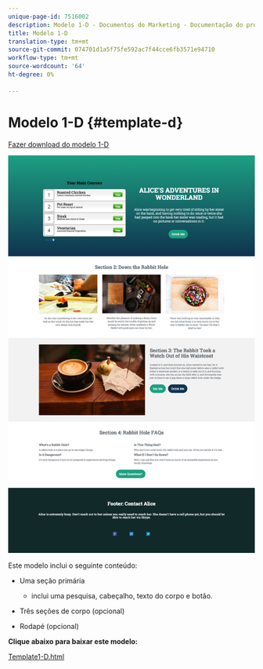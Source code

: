 ```yaml
---
unique-page-id: 7516002
description: Modelo 1-D - Documentos do Marketing - Documentação do produto
title: Modelo 1-D
translation-type: tm+mt
source-git-commit: 074701d1a5f75fe592ac7f44cce6fb3571e94710
workflow-type: tm+mt
source-wordcount: '64'
ht-degree: 0%

---
```



# Modelo 1-D {#template-d}

[Fazer download do modelo 1-D](https://docs.marketo.com/download/attachments/7516002/Template1-D.html?version=1&amp;modificationDate=1432838102000&amp;api=v2)

![](assets/image2015-5-28-13-3a36-3a44.png)

Este modelo inclui o seguinte conteúdo:

* Uma seção primária

   * inclui uma pesquisa, cabeçalho, texto do corpo e botão.

* Três seções de corpo (opcional)
* Rodapé (opcional)

**Clique abaixo para baixar este modelo:**

[Template1-D.html](https://docs.marketo.com/download/attachments/7516002/Template1-D.html?version=1&amp;modificationDate=1432838102000&amp;api=v2)
